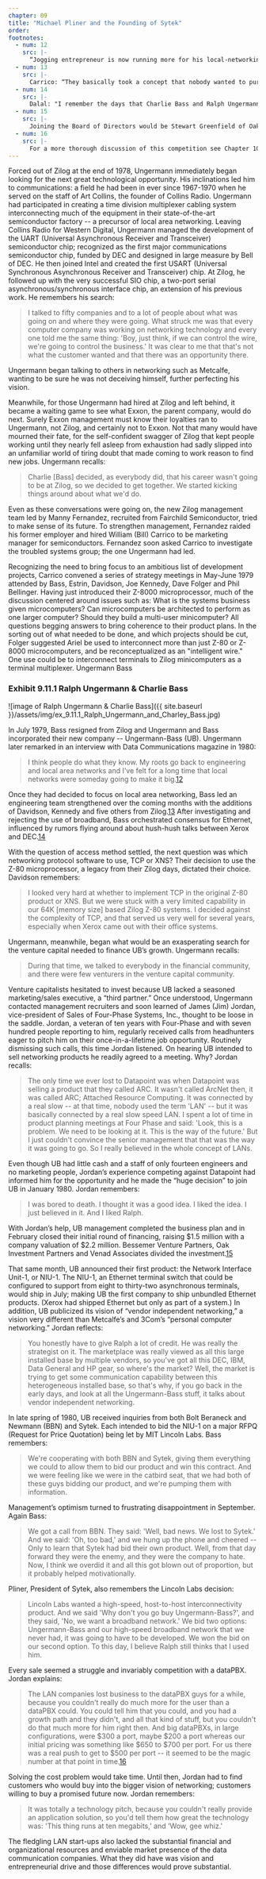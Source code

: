 ```yaml
---
chapter: 09
title: "Michael Pliner and the Founding of Sytek"
order:
footnotes:
  - num: 12
    src: |-
      “Jogging entrepreneur is now running more for his local-networking firm,” *Data Communications*, Sept. 1980 
  - num: 13
    src: |-
      Carrico: “They basically took a concept that nobody wanted to pursue internally, and went and did something with it."
  - num: 14
    src: |-
      Dalal: "I remember the days that Charlie Bass and Ralph Ungermann left Zilog and hung around Xerox trying to figure out what they were going to do next."
  - num: 15
    src: |-
      Joining the Board of Directors would be Stewart Greenfield of Oak Investment Partners who was also a member of the Board of Micom. So would Neill Brownstein, who had invested in Telenet, the company Larry Roberts had headed.
  - num: 16
    src: |-
      For a more thorough discussion of this competition see Chapter 10.
---
```


Forced out of Zilog at the end of 1978, Ungermann immediately began looking for the next great technological opportunity. His inclinations led him to communications: a field he had been in ever since 1967-1970 when he served on the staff of Art Collins, the founder of Collins Radio. Ungermann had participated in creating a time division multiplexer cabling system interconnecting much of the equipment in their state-of-the-art semiconductor factory -- a precursor of local area networking. Leaving Collins Radio for Western Digital, Ungermann managed the development of the UART (Universal Asynchronous Receiver and Transceiver) semiconductor chip; recognized as the first major communications semiconductor chip, funded by DEC and designed in large measure by Bell of DEC. He then joined Intel and created the first USART (Universal Synchronous Asynchronous Receiver and Transceiver) chip. At Zilog, he followed up with the very successful SIO chip, a two-port serial asynchronous/synchronous interface chip, an extension of his previous work. He remembers his search:

>I talked to fifty companies and to a lot of people about what was going on and where they were going. What struck me was that every computer company was working on networking technology and every one told me the same thing: 'Boy, just think, if we can control the wire, we're going to control the business.' It was clear to me that that's not what the customer wanted and that there was an opportunity there.

Ungermann began talking to others in networking such as Metcalfe, wanting to be sure he was not deceiving himself, further perfecting his vision.

Meanwhile, for those Ungermann had hired at Zilog and left behind, it became a waiting game to see what Exxon, the parent company, would do next. Surely Exxon management must know their loyalties ran to Ungermann, not Zilog, and certainly not to Exxon. Not that many would have mourned their fate, for the self-confident swagger of Zilog that kept people working until they nearly fell asleep from exhaustion had sadly slipped into an unfamiliar world of tiring doubt that made coming to work reason to find new jobs. Ungermann recalls:

>Charlie [Bass] decided, as everybody did, that his career wasn't going to be at Zilog, so we decided to get together. We started kicking things around about what we'd do.

Even as these conversations were going on, the new Zilog management team led by Manny Fernandez, recruited from Fairchild Semiconductor, tried to make sense of its future. To strengthen management, Fernandez raided his former employer and hired William (Bill) Carrico to be marketing manager for semiconductors. Fernandez soon asked Carrico to investigate the troubled systems group; the one Ungermann had led.

Recognizing the need to bring focus to an ambitious list of development projects, Carrico convened a series of strategy meetings in May-June 1979 attended by Bass, Estrin, Davidson, Joe Kennedy, Dave Folger and Phil Bellinger. Having just introduced their Z-8000 microprocessor, much of the discussion centered around issues such as: What is the systems business given microcomputers? Can microcomputers be architected to perform as one larger computer? Should they build a multi-user minicomputer? All questions begging answers to bring coherence to their product plans. In the sorting out of what needed to be done, and which projects should be cut, Folger suggested Ariel be used to interconnect more than just Z-80 or Z-8000 microcomputers, and be reconceptualized as an "intelligent wire." One use could be to interconnect terminals to Zilog minicomputers as a terminal multiplexer.
Ungermann Bass

### Exhibit 9.11.1 Ralph Ungermann & Charlie Bass

![image of Ralph Ungermann & Charlie Bass]({{ site.baseurl }}/assets/img/ex_9.11.1_Ralph_Ungermann_and_Charley_Bass.jpg)

In July 1979, Bass resigned from Zilog and Ungermann and Bass incorporated their new company -- Ungermann-Bass (UB). Ungermann later remarked in an interview with Data Communications magazine in 1980:

>I think people do what they know. My roots go back to engineering and local area networks and I’ve felt for a long time that local networks were someday going to make it big.<a name="fnloc12" href="#fn12">12</a>

Once they had decided to focus on local area networking, Bass led an engineering team strengthened over the coming months with the additions of Davidson, Kennedy and five others from Zilog.<a name="fnloc13" href="#fn13">13</a> After investigating and rejecting the use of broadband, Bass orchestrated consensus for Ethernet, influenced by rumors flying around about hush-hush talks between Xerox and DEC.<a name="fnloc14" href="#fn14">14</a>

With the question of access method settled, the next question was which networking protocol software to use, TCP or XNS? Their decision to use the Z-80 microprocessor, a legacy from their Zilog days, dictated their choice. Davidson remembers:

>I looked very hard at whether to implement TCP in the original Z-80 product or XNS. But we were stuck with a very limited capability in our 64K [memory size] based Zilog Z-80 systems. I decided against the complexity of TCP, and that served us very well for several years, especially when Xerox came out with their office systems.

Ungermann, meanwhile, began what would be an exasperating search for the venture capital needed to finance UB’s growth. Ungermann recalls:

>During that time, we talked to everybody in the financial community, and there were few venturers in the venture capital community.

Venture capitalists hesitated to invest because UB lacked a seasoned marketing/sales executive, a “third partner.” Once understood, Ungermann contacted management recruiters and soon learned of James (Jim) Jordan, vice-president of Sales of Four-Phase Systems, Inc., thought to be loose in the saddle. Jordan, a veteran of ten years with Four-Phase and with seven hundred people reporting to him, regularly received calls from headhunters eager to pitch him on their once-in-a-lifetime job opportunity. Routinely dismissing such calls, this time Jordan listened. On hearing UB intended to sell networking products he readily agreed to a meeting. Why? Jordan recalls:

>The only time we ever lost to Datapoint was when Datapoint was selling a product that they called ARC. It wasn't called ArcNet then, it was called ARC; Attached Resource Computing. It was connected by a real slow -- at that time, nobody used the term 'LAN' -- but it was basically connected by a real slow speed LAN. I spent a lot of time in product planning meetings at Four Phase and said: 'Look, this is a problem. We need to be looking at it. This is the way of the future.' But I just couldn't convince the senior management that that was the way it was going to go. So I really believed in the whole concept of LANs.

Even though UB had little cash and a staff of only fourteen engineers and no marketing people, Jordan’s experience competing against Datapoint had informed him for the opportunity and he made the “huge decision” to join UB in January 1980. Jordan remembers:

>I was bored to death. I thought it was a good idea. I liked the idea. I just believed in it. And I liked Ralph.

With Jordan’s help, UB management completed the business plan and in February closed their initial round of financing, raising $1.5 million with a company valuation of $2.2 million. Bessemer Venture Partners, Oak Investment Partners and Venad Associates divided the investment.<a name="fnloc15" href="#fn15">15</a>

That same month, UB announced their first product: the Network Interface Unit-1, or NIU-1. The NIU-1, an Ethernet terminal switch that could be configured to support from eight to thirty-two asynchronous terminals, would ship in July; making UB the first company to ship unbundled Ethernet products. (Xerox had shipped Ethernet but only as part of a system.) In addition, UB publicized its vision of “vendor independent networking,” a vision very different than Metcalfe’s and 3Com’s “personal computer networking.” Jordan reflects:

>You honestly have to give Ralph a lot of credit. He was really the strategist on it. The marketplace was really viewed as all this large installed base by multiple vendors, so you've got all this DEC, IBM, Data General and HP gear, so where's the market?  Well, the market is trying to get some communication capability between this heterogeneous installed base, so that's why, if you go back in the early days, and look at all the Ungermann-Bass stuff, it talks about vendor independent networking.

In late spring of 1980, UB received inquiries from both Bolt Beraneck and Newmann (BBN) and Sytek. Each intended to bid the NIU-1 on a major RFPQ (Request for Price Quotation) being let by MIT Lincoln Labs. Bass remembers:

>We're cooperating with both BBN and Sytek, giving them everything we could to allow them to bid our product and win this contract. And we were feeling like we were in the catbird seat, that we had both of these guys bidding our product, and we're pumping them with information.

Management’s optimism turned to frustrating disappointment in September. Again Bass:

>We got a call from BBN. They said: 'Well, bad news. We lost to Sytek.' And we said:  'Oh, too bad,' and we hung up the phone and cheered -- Only to learn that Sytek had bid their own product. Well, from that day forward they were the enemy, and they were the company to hate. Now, I think we overdid it and all this got blown out of proportion, but it probably helped motivationally.

Pliner, President of Sytek, also remembers the Lincoln Labs decision:

>Lincoln Labs wanted a high-speed, host-to-host interconnectivity product.  And we said 'Why don't you go buy Ungermann-Bass?', and they said, 'No, we want a broadband network.' We bid two options: Ungermann-Bass and our high-speed broadband network that we never had, it was going to have to be developed.  We won the bid on our second option. To this day, I believe Ralph still thinks that I used him.

Every sale seemed a struggle and invariably competition with a dataPBX. Jordan explains:

>The LAN companies lost business to the dataPBX guys for a while, because you couldn't really do much more for the user than a dataPBX could. You could tell him that you could, and you had a growth path and they didn't, and all that kind of stuff, but you couldn't do that much more for him right then. And big dataPBXs, in large configurations, were $300 a port, maybe $200 a port whereas our initial pricing was something like $650 to $700 per port. For us there was a real push to get to $500 per port -- it seemed to be the magic number at that point in time.<a name="fnloc16" href="#fn16">16</a>

Solving the cost problem would take time. Until then, Jordan had to find customers who would buy into the bigger vision of networking; customers willing to buy a promised future now. Jordan remembers:

>It was totally a technology pitch, because you couldn't really provide an application solution, so you'd tell them how great the technology was: 'This thing runs at ten megabits,' and 'Wow, gee whiz.'

The fledgling LAN start-ups also lacked the substantial financial and organizational resources and enviable market presence of the data communication companies. What they did have was vision and entrepreneurial drive and those differences would prove substantial.
